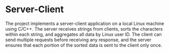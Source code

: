 # Server-Client

The project implements a server-client application on a local Linux machine using C/C++. The server receives strings from clients, sorts the characters within each string, and aggregates all data by Linux user ID. The client can send multiple requests before receiving any response, and the server ensures that each portion of the sorted data is sent to the client only once.